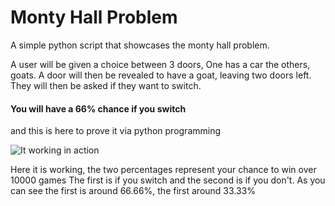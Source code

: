 # Monty Hall Problem
A simple python script that showcases the monty hall problem.

A user will be given a choice between 3 doors, One has a car the others, goats.
A door will then be revealed to have a goat, leaving two doors left.
They will then be asked if they want to switch. 

#### You will have a 66% chance if you switch
and this is here to prove it via python programming

![It working in action](https://i.imgur.com/LWKR3Jj.png)

Here it is working, the two percentages represent your chance to win over 10000 games
The first is if you switch and the second is if you don't.
As you can see the first is around 66.66%, the first around 33.33%

